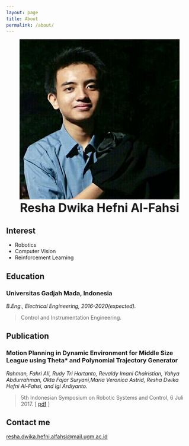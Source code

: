 ```yaml
---
layout: page
title: About
permalink: /about/
---
```



<center><img src="/images/resha.jpg" alt="Profil Picture" width ="432" height="432"></center>
<div style="text-align: center">
  <font size="6rem"><strong>Resha Dwika Hefni Al-Fahsi</strong><br></font>
  <!-- <font size="4.5rem"> -->
    <!-- Teknik Elektro 2016<br> -->
    <!-- Universitas Gadjah Mada<br> -->
  <!-- </font> -->
</div>
<!-- <div style="text-align: left">
<font size="4.5rem"><strong>Interest</strong><br></font>
</div> -->

## Interest
* Robotics
* Computer Vision
* Reinforcement Learning


## Education
### Universitas Gadjah Mada, Indonesia
_B.Eng., Electrical Engineering, 2016-2020(expected)._
>Control and Instrumentation Engineering.

## Publication
### Motion Planning in Dynamic Environment for Middle Size League using Theta* and Polynomial Trajectory Generator
_Rahman, Fahri Ali, Rudy Tri Hartanto, Revaldy Imani Chairistian, Yahya Abdurrahman, Okta Fajar Suryani,Maria Veronica Astrid, Resha Dwika Hefni Al-Fahsi, and Igi Ardiyanto._
>5th Indonesian Symposium on Robotic Systems and Control, 6 Juli 2017.
>[ [pdf](http://digilib.mercubuana.ac.id/manager/t!@file_artikel_abstrak/Isi_Artikel_877216399578.pdf) ]

## Contact me
[resha.dwika.hefni.alfahsi@mail.ugm.ac.id](mailto:resha.dwika.hefni.alfahsi@mail.ugm.ac.id)